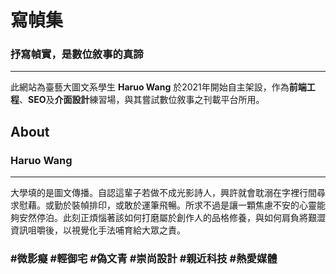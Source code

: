 # 寫幀集
### 抒寫幀實，是數位敘事的真諦
---
此網站為臺藝大圖文系學生 **Haruo Wang** 於2021年開始自主架設，作為**前端工程**、**SEO**及**介面設計**練習場，與其嘗試數位敘事之刊載平台所用。

## About
### Haruo Wang
---

大學填的是圖文傳播。自認這輩子若做不成光影詩人，興許就會耽溺在字裡行間尋求慰藉。或勤於裝幀排印，或敢於運筆飛暢。所求不過是讓一顆焦慮不安的心靈能夠安然停泊。此刻正煩惱著該如何打磨屬於創作人的品格修養，與如何肩負將艱澀資訊咀嚼後，以視覺化手法哺育給大眾之責。

### #微影癡 #輕御宅 #偽文青 #崇尚設計 #親近科技 #熱愛媒體
